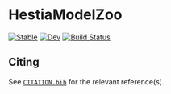 # HestiaModelZoo

[![Stable](https://img.shields.io/badge/docs-stable-blue.svg)](https://stephans3.github.io/HestiaModelZoo.jl/stable/)
[![Dev](https://img.shields.io/badge/docs-dev-blue.svg)](https://stephans3.github.io/HestiaModelZoo.jl/dev/)
[![Build Status](https://github.com/stephans3/HestiaModelZoo.jl/actions/workflows/CI.yml/badge.svg?branch=main)](https://github.com/stephans3/HestiaModelZoo.jl/actions/workflows/CI.yml?query=branch%3Amain)

## Citing

See [`CITATION.bib`](CITATION.bib) for the relevant reference(s).
